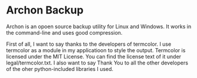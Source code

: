 # Archon Backup
Archon is an opoen source backup utility for Linux and Windows. It works in the command-line and uses good compression.

First of all, I want to say thanks to the developers of termcolor. I use termcolor as a module in my applicatioon to style the output. Termcolor is licensed under the MIT License. You can find the license text of it under legal/termcolor.txt. I also want to say Thank You to all the other developers of the oher python-included libraries I used.
